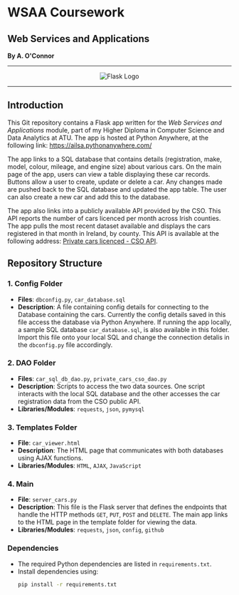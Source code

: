 # WSAA Coursework
## Web Services and Applications
**By A. O'Connor**
*********
<p align="center">
  <img src="https://tse3.mm.bing.net/th?id=OIP.t1Tj83H0YrBBMicwWmAU2QHaKF&cb=iwc2&pid=Api" alt="Flask Logo" />
</p>

*********

## Introduction
This Git repository contains a Flask app written for the *Web Services and Applications* module, part of my Higher Diploma in Computer Science and Data Analytics at ATU. The app is hosted at Python Anywhere, at the following link: https://ailsa.pythonanywhere.com/

The app links to a SQL database that contains details (registration, make, model, colour, mileage, and engine size) about various cars. On the main page of the app, users can view a table displaying these car records. Buttons allow a user to create, update or delete a car. Any changes made are pushed back to the SQL database and updated the app table. The user can also create a new car and add this to the database. 

The app also links into a publicly available API provided by the CSO. This API reports the number of cars licenced per month across Irish counties. The app pulls the most recent dataset available and displays the cars registered in that month in Ireland, by county. This API is available at the following address: [Private cars licenced - CSO API](https://ws.cso.ie/public/api.restful/PxStat.Data.Cube_API.ReadDataset/DOTM05/JSON-stat/2.0/en). 
 

## Repository Structure

### 1. Config Folder 
   - **Files**: `dbconfig.py`, `car_database.sql`
   - **Description**: A file containing config details for connecting to the Database containing the cars. Currently the config details saved in this file access the database via Python Anywhere. If running the app locally, a sample SQL database `car_database.sql`, is also available in this folder. Import this file onto your local SQL and change the connection detalis in the `dbconfig.py` file accordingly. 

### 2. DAO Folder
   - **Files**: `car_sql_db_dao.py`, `private_cars_cso_dao.py` 
   - **Description**: Scripts to access the two data sources. One script interacts with the local SQL database and the other accesses the car registration data from the CSO public API. 
   - **Libraries/Modules**: `requests`, `json`, `pymysql`

### 3. Templates Folder
   - **File**: `car_viewer.html`  
   - **Description**: The HTML page that communicates with both databases using AJAX functions.
   - **Libraries/Modules**: `HTML`, `AJAX`, `JavaScript`

### 4. Main
   - **File**: `server_cars.py`  
   - **Description**: This file is the Flask server that defines the endpoints that handle the HTTP methods `GET`, `PUT`, `POST` and `DELETE`. The main app links to the HTML page in the template folder for viewing the data. 
   - **Libraries/Modules**: `requests`, `json`, `config`, `github`

### Dependencies
- The required Python dependencies are listed in `requirements.txt`.
- Install dependencies using:
    ````bash
    pip install -r requirements.txt
    ````




